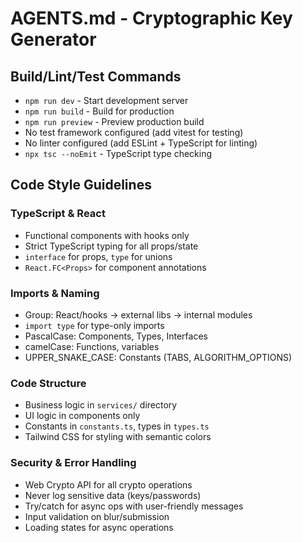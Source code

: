 # AGENTS.md - Cryptographic Key Generator

## Build/Lint/Test Commands
- `npm run dev` - Start development server
- `npm run build` - Build for production
- `npm run preview` - Preview production build
- No test framework configured (add vitest for testing)
- No linter configured (add ESLint + TypeScript for linting)
- `npx tsc --noEmit` - TypeScript type checking

## Code Style Guidelines

### TypeScript & React
- Functional components with hooks only
- Strict TypeScript typing for all props/state
- `interface` for props, `type` for unions
- `React.FC<Props>` for component annotations

### Imports & Naming
- Group: React/hooks → external libs → internal modules
- `import type` for type-only imports
- PascalCase: Components, Types, Interfaces
- camelCase: Functions, variables
- UPPER_SNAKE_CASE: Constants (TABS, ALGORITHM_OPTIONS)

### Code Structure
- Business logic in `services/` directory
- UI logic in components only
- Constants in `constants.ts`, types in `types.ts`
- Tailwind CSS for styling with semantic colors

### Security & Error Handling
- Web Crypto API for all crypto operations
- Never log sensitive data (keys/passwords)
- Try/catch for async ops with user-friendly messages
- Input validation on blur/submission
- Loading states for async operations